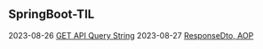 ## SpringBoot-TIL

2023-08-26
[GET API Query String](https://ghrnwjd.tistory.com/entry/SPRING-GET-API-Query-String)
2023-08-27
[ResponseDto, AOP]()
